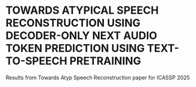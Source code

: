 # TOWARDS ATYPICAL SPEECH RECONSTRUCTION USING DECODER-ONLY NEXT AUDIO TOKEN PREDICTION USING TEXT-TO-SPEECH PRETRAINING
Results from Towards Atyp Speech Reconstruction paper for ICASSP 2025
